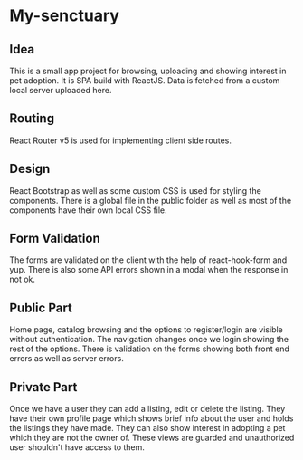 # My-senctuary
## Idea
This is a small app project for browsing, uploading and showing interest in pet adoption. It is SPA build with ReactJS. Data is fetched from a custom local server uploaded here.
## Routing 
React Router v5 is used for implementing client side routes.
## Design 
React Bootstrap as well as some custom CSS is used for styling the components. There is a global file in the public folder as well as most of the components have their own local CSS file. 
## Form Validation
The forms are validated on the client with the help of react-hook-form and yup. There is also some API errors shown in a modal when the response in not ok. 
## Public Part
Home page, catalog browsing and the options to register/login are visible without authentication. The navigation changes once we login showing the rest of the options. There is validation on the forms showing both front end errors as well as server errors.
## Private Part 
Once we have a user they can add a listing, edit or delete the listing. They have their own profile page which shows brief info about the user and holds the listings they have made.
They can also show interest in adopting a pet which they are not the owner of. These views are guarded and unauthorized user shouldn't have access to them.
